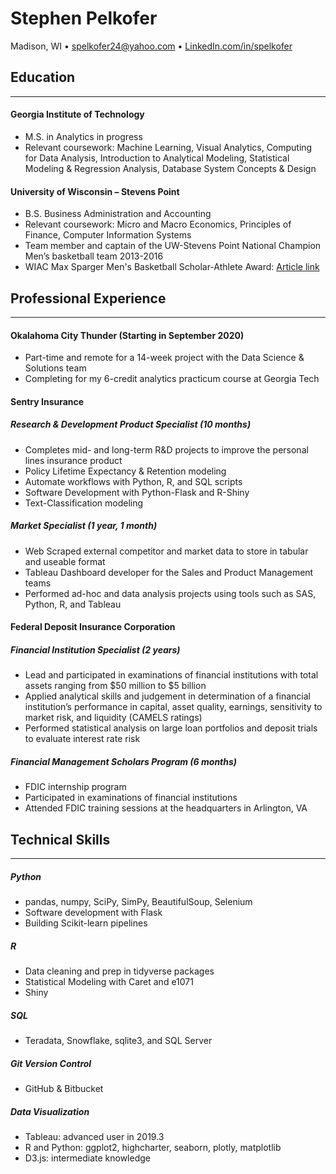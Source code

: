 # Stephen Pelkofer

Madison, WI &#8226; spelkofer24@yahoo.com &#8226; [LinkedIn.com/in/spelkofer](LinkedIn.com/in/spelkofer)

## Education

<hr>

#### Georgia Institute of Technology

- M.S. in Analytics in progress
- Relevant coursework: Machine Learning, Visual Analytics,
  Computing for Data Analysis, Introduction to Analytical Modeling,
  Statistical Modeling & Regression Analysis, Database System Concepts & Design

#### University of Wisconsin – Stevens Point

- B.S. Business Administration and Accounting
- Relevant coursework: Micro and Macro Economics, Principles of Finance, Computer Information Systems
- Team member and captain of the UW-Stevens Point National Champion Men’s basketball team 2013-2016
- WIAC Max Sparger Men's Basketball Scholar-Athlete Award: [Article link](https://athletics.uwsp.edu/news/2016/3/4/mens-basketball-pelkofer-named-2016-max-sparger-scholar-athlete.aspx)

## Professional Experience

<hr>

#### Okalahoma City Thunder (Starting in September 2020)

- Part-time and remote for a 14-week project with the Data Science & Solutions team
- Completing for my 6-credit analytics practicum course at Georgia Tech

#### Sentry Insurance

##### Research & Development Product Specialist (10 months)

- Completes mid- and long-term R&D projects to improve the personal lines insurance product
- Policy Lifetime Expectancy & Retention modeling
- Automate workflows with Python, R, and SQL scripts
- Software Development with Python-Flask and R-Shiny
- Text-Classification modeling

##### Market Specialist (1 year, 1 month)

- Web Scraped external competitor and market data to store in tabular and useable format
- Tableau Dashboard developer for the Sales and Product Management teams
- Performed ad-hoc and data analysis projects using tools such as SAS, Python, R, and Tableau

#### Federal Deposit Insurance Corporation

##### Financial Institution Specialist (2 years)

- Lead and participated in examinations of financial institutions with total assets ranging from $50 million to $5 billion
- Applied analytical skills and judgement in determination of a financial institution’s performance in capital, asset quality, earnings, sensitivity to market risk, and liquidity (CAMELS ratings)
- Performed statistical analysis on large loan portfolios and deposit trials to evaluate interest rate risk

##### Financial Management Scholars Program (6 months)

- FDIC internship program
- Participated in examinations of financial institutions
- Attended FDIC training sessions at the headquarters in Arlington, VA

## Technical Skills

<hr>

##### Python

- pandas, numpy, SciPy, SimPy, BeautifulSoup, Selenium
- Software development with Flask
- Building Scikit-learn pipelines

##### R

- Data cleaning and prep in tidyverse packages
- Statistical Modeling with Caret and e1071
- Shiny

##### SQL

- Teradata, Snowflake, sqlite3, and SQL Server

##### Git Version Control

- GitHub & Bitbucket

##### Data Visualization

- Tableau: advanced user in 2019.3
- R and Python: ggplot2, highcharter, seaborn, plotly, matplotlib
- D3.js: intermediate knowledge
